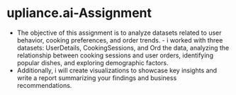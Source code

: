 # upliance.ai-Assignment
- The objective of this assignment is to analyze datasets related to user behavior, cooking preferences, and order trends. - i  worked with three datasets: UserDetails, CookingSessions, and Ord the data, analyzing the relationship between cooking sessions and user orders, identifying popular dishes, and exploring demographic factors.
- Additionally, i  will create visualizations to showcase key insights and write a report
summarizing your findings and business recommendations.
